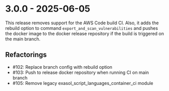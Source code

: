 # 3.0.0 - 2025-06-05

This release removes support for the AWS Code build CI.
Also, it adds the rebuild option to command `export_and_scan_vulnerabilities` and pushes the docker image to the docker release repository if the build is triggered on the main branch.

## Refactorings

 - #102: Replace branch config with rebuild option
 - #103: Push to release docker repository when running CI on main branch
 - #105: Remove legacy exasol_script_languages_container_ci module
